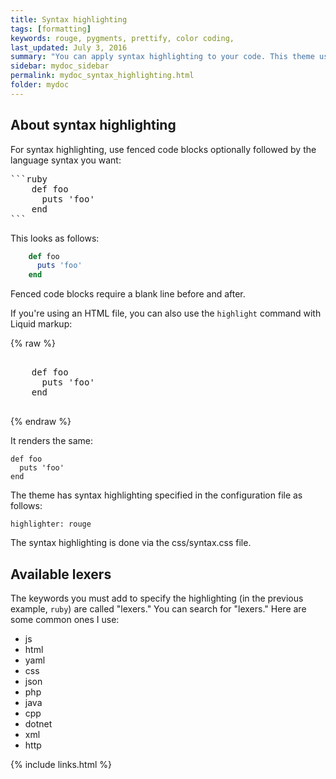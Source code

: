 ```yaml
---
title: Syntax highlighting
tags: [formatting]
keywords: rouge, pygments, prettify, color coding,
last_updated: July 3, 2016
summary: "You can apply syntax highlighting to your code. This theme uses pygments and applies color coding based on the lexer you specify."
sidebar: mydoc_sidebar
permalink: mydoc_syntax_highlighting.html
folder: mydoc
---
```


## About syntax highlighting
For syntax highlighting, use fenced code blocks optionally followed by the language syntax you want:

<pre>
```ruby
    def foo
      puts 'foo'
    end
```
</pre>

This looks as follows:

```ruby
    def foo
      puts 'foo'
    end
```

Fenced code blocks require a blank line before and after.

If you're using an HTML file, you can also use the `highlight` command with Liquid markup:

{% raw %}
<pre>

    def foo
      puts 'foo'
    end

</pre>
{% endraw %}

It renders the same:


    def foo
      puts 'foo'
    end



The theme has syntax highlighting specified in the configuration file as follows:

```
highlighter: rouge
```

The syntax highlighting is done via the css/syntax.css file.

## Available lexers

The keywords you must add to specify the highlighting (in the previous example, `ruby`) are called "lexers." You can search for "lexers." Here are some common ones I use:

* js
* html
* yaml
* css
* json
* php
* java
* cpp
* dotnet
* xml
* http

{% include links.html %}
